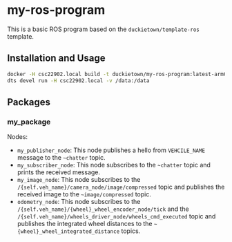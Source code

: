 # my-ros-program

This is a basic ROS program based on the `duckietown/template-ros` template.

## Installation and Usage

```bash
docker -H csc22902.local build -t duckietown/my-ros-program:latest-arm64v8 .
dts devel run -H csc22902.local -v /data:/data
```


## Packages

### my_package

Nodes:
* `my_publisher_node`: This node publishes a hello from `VEHCILE_NAME` message to the `~chatter` topic.
* `my_subscriber_node`: This node subscribes to the `~chatter` topic and prints the received message.
* `my_image_node`: This node subscribes to the `/{self.veh_name}/camera_node/image/compressed` topic and publishes the received image to the `~image/compressed` topic.
* `odometry_node`: This node subscribes to the `/{self.veh_name}/{wheel}_wheel_encoder_node/tick` and the `/{self.veh_name}/wheels_driver_node/wheels_cmd_executed` topic and publishes the integrated wheel distances to the `~{wheel}_wheel_integrated_distance` topics.
